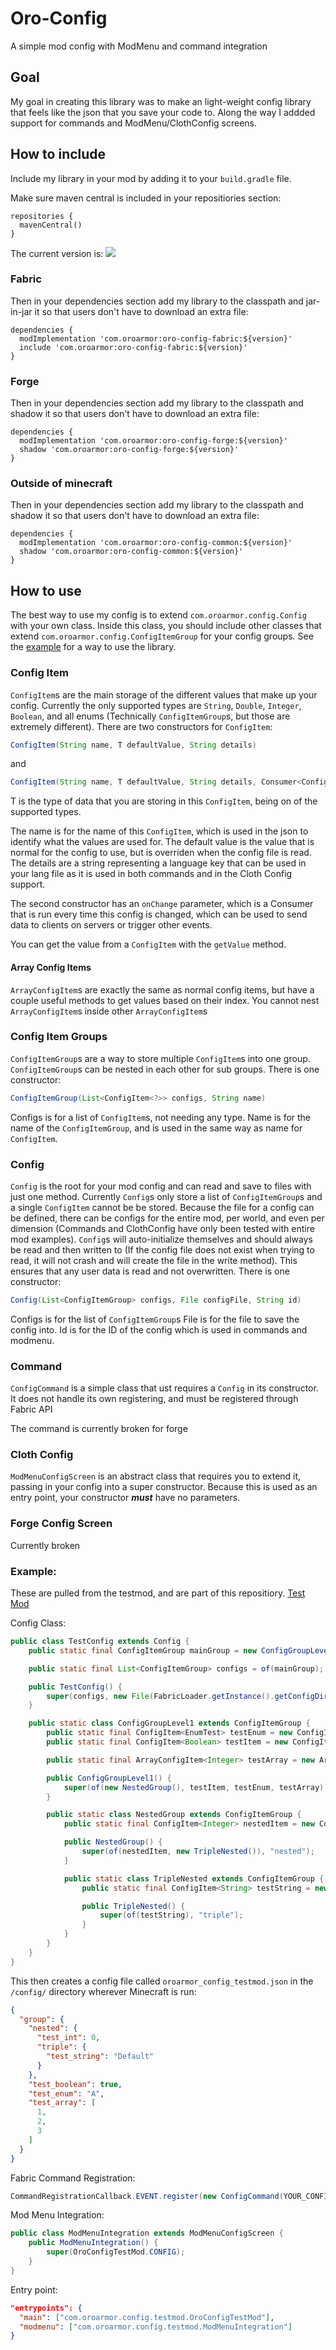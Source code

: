 # Oro-Config
A simple mod config with ModMenu and command integration


## Goal
My goal in creating this library was to make an light-weight config library that feels like the json that you save your code to. Along the way I addded support for commands and ModMenu/ClothConfig screens.


## How to include
Include my library in your mod by adding it to your `build.gradle` file.

Make sure maven central is included in your repositiories section:
```
repositories {
  mavenCentral()
}
```

The current version is: ![](https://img.shields.io/github/v/tag/oroarmor/oro-config.svg)

### Fabric

Then in your dependencies section add my library to the classpath and jar-in-jar it so that users don't have to download an extra file:

```
dependencies {	
  modImplementation 'com.oroarmor:oro-config-fabric:${version}'
  include 'com.oroarmor:oro-config-fabric:${version}'
}
```

### Forge

Then in your dependencies section add my library to the classpath and shadow it so that users don't have to download an extra file:

```
dependencies {	
  modImplementation 'com.oroarmor:oro-config-forge:${version}'
  shadow 'com.oroarmor:oro-config-forge:${version}'
}
```

### Outside of minecraft

Then in your dependencies section add my library to the classpath and shadow it so that users don't have to download an extra file:

```
dependencies {	
  modImplementation 'com.oroarmor:oro-config-common:${version}'
  shadow 'com.oroarmor:oro-config-common:${version}'
}
```

## How to use
The best way to use my config is to extend `com.oroarmor.config.Config` with your own class. Inside this class, you should include other classes that extend `com.oroarmor.config.ConfigItemGroup` for your config groups. See the [example](#example) for a way to use the library.

### Config Item
`ConfigItem`s are the main storage of the different values that make up your config. Currently the only supported types are `String`, `Double`, `Integer`, `Boolean`, and all enums (Technically `ConfigItemGroup`s, but those are extremely different). There are two constructors for `ConfigItem`:
```java
ConfigItem(String name, T defaultValue, String details)
```
and 
```java
ConfigItem(String name, T defaultValue, String details, Consumer<ConfigItem<T>> onChange)
```
T is the type of data that you are storing in this `ConfigItem`, being on of the supported types.

The name is for the name of this `ConfigItem`, which is used in the json to identify what the values are used for.
The default value is the value that is normal for the config to use, but is overriden when the config file is read.
The details are a string representing a language key that can be used in your lang file as it is used in both commands and in the Cloth Config support.

The second constructor has an `onChange` parameter, which is a Consumer that is run every time this config is changed, which can be used to send data to clients on servers or trigger other events.

You can get the value from a `ConfigItem` with the `getValue` method.

#### Array Config Items

`ArrayConfigItem`s are exactly the same as normal config items, but have a couple useful methods to get values based on their index. You cannot nest `ArrayConfigItem`s inside other `ArrayConfigItem`s

### Config Item Groups
`ConfigItemGroup`s are a way to store multiple `ConfigItem`s into one group. `ConfigItemGroup`s can be nested in each other for sub groups. There is one constructor:
```java
ConfigItemGroup(List<ConfigItem<?>> configs, String name)
```
Configs is for a list of `ConfigItem`s, not needing any type.
Name is for the name of the `ConfigItemGroup`, and is used in the same way as name for `ConfigItem`.

### Config
`Config` is the root for your mod config and can read and save to files with just one method. Currently `Config`s only store a list of `ConfigItemGroup`s and a single `ConfigItem` cannot be be stored. Because the file for a config can be defined, there can be configs for the entire mod, per world, and even per dimension (Commands and ClothConfig have only been tested with entire mod examples). `Config`s will auto-initialize themselves and should always be read and then written to (If the config file does not exist when trying to read, it will not crash and will create the file in the write method). This ensures that any user data is read and not overwritten. There is one constructor:
```java
Config(List<ConfigItemGroup> configs, File configFile, String id)
```
Configs is for the list of `ConfigItemGroup`s
File is for the file to save the config into.
Id is for the ID of the config which is used in commands and modmenu.

### Command
`ConfigCommand` is a simple class that ust requires a `Config` in its constructor. It does not handle its own registering, and must be registered through Fabric API

The command is currently broken for forge

### Cloth Config
`ModMenuConfigScreen` is an abstract class that requires you to extend it, passing in your config into a super constructor. Because this is used as an entry point, your constructor ***must*** have no parameters.

### Forge Config Screen
Currently broken

### Example:
These are pulled from the testmod, and are part of this repositiory. [Test Mod](https://github.com/OroArmor/oro-config/tree/master/fabric-testmod/src/main)

Config Class:
```java
public class TestConfig extends Config {
    public static final ConfigItemGroup mainGroup = new ConfigGroupLevel1();

    public static final List<ConfigItemGroup> configs = of(mainGroup);

    public TestConfig() {
        super(configs, new File(FabricLoader.getInstance().getConfigDir().toFile(), "oroarmor_config_testmod.json"), "oroarmor_config_testmod");
    }

    public static class ConfigGroupLevel1 extends ConfigItemGroup {
        public static final ConfigItem<EnumTest> testEnum = new ConfigItem<>("test_enum", EnumTest.A, "test_enum");
        public static final ConfigItem<Boolean> testItem = new ConfigItem<>("test_boolean", true, "test_boolean");

        public static final ArrayConfigItem<Integer> testArray = new ArrayConfigItem<>("test_array", new Integer[]{1, 2, 3}, "test_array");

        public ConfigGroupLevel1() {
            super(of(new NestedGroup(), testItem, testEnum, testArray), "group");
        }

        public static class NestedGroup extends ConfigItemGroup {
            public static final ConfigItem<Integer> nestedItem = new ConfigItem<>("test_int", 0, "test_integer");

            public NestedGroup() {
                super(of(nestedItem, new TripleNested()), "nested");
            }

            public static class TripleNested extends ConfigItemGroup {
                public static final ConfigItem<String> testString = new ConfigItem<>("test_string", "Default", "test_string");

                public TripleNested() {
                    super(of(testString), "triple");
                }
            }
        }
    }
}
```
This then creates a config file called `oroarmor_config_testmod.json` in the `/config/` directory wherever Minecraft is run:
```json
{
  "group": {
    "nested": {
      "test_int": 0,
      "triple": {
        "test_string": "Default"
      }
    },
    "test_boolean": true,
    "test_enum": "A",
    "test_array": [
      1,
      2,
      3
    ]
  }
}
```

Fabric Command Registration:
```java
CommandRegistrationCallback.EVENT.register(new ConfigCommand(YOUR_CONFIG)::register);
```

Mod Menu Integration:
```java
public class ModMenuIntegration extends ModMenuConfigScreen {
	public ModMenuIntegration() {
		super(OroConfigTestMod.CONFIG);
	}
}
```

Entry point:
```json
"entrypoints": {
  "main": ["com.oroarmor.config.testmod.OroConfigTestMod"],
  "modmenu": ["com.oroarmor.config.testmod.ModMenuIntegration"]
}
```



